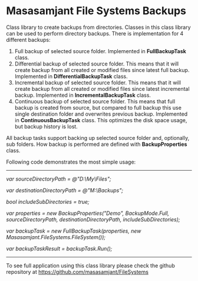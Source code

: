 # Masasamjant File Systems Backups

Class library to create backups from directories. Classes in this class library can be used to perform directory backups. There is implementation for 4 different backups:

1. Full backup of selected source folder. Implemented in **FullBackupTask** class.
2. Differential backup of selected source folder. This means that it will create backup from all created or modified files since latest full backup. Implemented in **DifferentialBackupTask** class.
3. Incremental backup of selected source folder. This means that it will create backup from all created or modified files since latest incremental backup. Implemented in **IncrementalBackupTask** class.
4. Continuous backup of selected source folder. This means that full backup is created from source, but compared to full backup this use single destination folder and overwrites previous backup. Implemented in **ContinuousBackupTask** class. This optimizes the disk space usage, but backup history is lost.

All backup tasks support backing up selected source folder and, optionally, sub folders. How backup is performed are defined with **BackupProperties** class.

Following code demonstrates the most simple usage:

---
_var sourceDirectoryPath = @"D:\My\Files";_ 

_var destinationDirectoryPath = @"M:\Backups";_

_bool includeSubDirectories = true;_

_var properties = new BackupProperties("Demo", BackupMode.Full, sourceDirectoryPath, destinationDirectoryPath, includeSubDirectories);_

_var backupTask = new FullBackupTask(properties, new Masasamjant.FileSystems.FileSystem());_

_var backupTaskResult = backupTask.Run();_

---
To see full application using this class library please check the github repository at https://github.com/masasamjant/FileSystems
